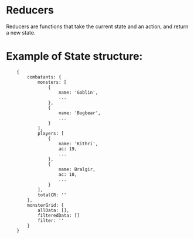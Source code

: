 # Reducers
Reducers are functions that take the current state and an action, and return a new state.

# Example of State structure:
```
	{
		combatants: {
			monsters: [
				{
					name: 'Goblin',
					...
				},
				{
					name: 'Bugbear',
					...
				}
			],
			players: [
				{
					name: 'Kithri',
					ac: 19,
					...
				},
				{
					name: Bralgir,
					ac: 18,
					...
				}
			],
			totalCR: ''
		},
		monsterGrid: {
			allData: [],
			filteredData: []
			filter: ''
		}
	}
```
